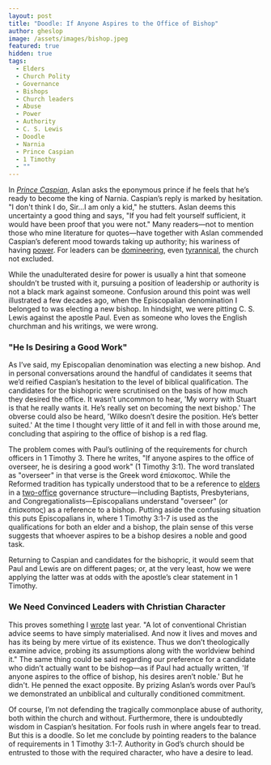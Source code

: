 ```yaml
---
layout: post
title: "Doodle: If Anyone Aspires to the Office of Bishop"
author: gheslop
image: /assets/images/bishop.jpeg
featured: true
hidden: true
tags:
  - Elders
  - Church Polity
  - Governance
  - Bishops
  - Church leaders
  - Abuse
  - Power
  - Authority
  - C. S. Lewis
  - Doodle
  - Narnia
  - Prince Caspian
  - 1 Timothy
  - ""
---
```

In *[Prince Caspian](https://rekindle.co.za/content/prince-caspian-conflicting-stories/)*, Aslan asks the eponymous prince if he feels that he’s ready to become the king of Narnia. Caspian’s reply is marked by hesitation. "I don't think I do, Sir…I am only a kid," he stutters. Aslan deems this uncertainty a good thing and says, "If you had felt yourself sufficient, it would have been proof that you were not." Many readers—not to mention those who mine literature for quotes—have together with Aslan commended Caspian’s deferent mood towards taking up authority; his wariness of having [power](https://rekindle.co.za/content/2021-05-28-fridays-with-fred-perspectivism). For leaders can be [domineering](https://rekindle.co.za/content/2020-11-05-personality-test), even [tyrannical](https://rekindle.co.za/content/2022-05-05-the-celebration-of-tyranny-in-pastoral-ministry), the church not excluded.

While the unadulterated desire for power is usually a hint that someone shouldn’t be trusted with it, pursuing a position of leadership or authority is not a black mark against someone. Confusion around this point was well illustrated a few decades ago, when the Episcopalian denomination I belonged to was electing a new bishop. In hindsight, we were pitting C. S. Lewis against the apostle Paul. Even as someone who loves the English churchman and his writings, we were wrong.

### "He Is Desiring a Good Work"

As I’ve said, my Episcopalian denomination was electing a new bishop. And in personal conversations around the handful of candidates it seems that we’d reified Caspian’s hesitation to the level of biblical qualification. The candidates for the bishopric were scrutinised on the basis of how much they desired the office. It wasn’t uncommon to hear, 'My worry with Stuart is that he really wants it. He’s really set on becoming the next bishop.' The obverse could also be heard, 'Wilko doesn’t desire the position. He’s better suited.' At the time I thought very little of it and fell in with those around me, concluding that aspiring to the office of bishop is a red flag.

The problem comes with Paul’s outlining of the requirements for church officers in 1 Timothy 3. There he writes, "If anyone aspires to the office of overseer, he is desiring a good work" (1 Timothy 3:1). The word translated as "overseer" in that verse is the Greek word ἐπίσκοπος. While the Reformed tradition has typically understood that to be a reference to [elders](https://rekindle.co.za/content/pastor-you-are-a-shepherd-not-a-rancher/) in a [two-office](https://rekindle.co.za/content/2022-07-21-deacons-diaconate-diaconal-ministry) governance structure—including Baptists, Presbyterians, and Congregationalists—Episcopalians understand "overseer" (or ἐπίσκοπος) as a reference to a bishop. Putting aside the confusing situation this puts Episcopalians in, where 1 Timothy 3:1-7 is used as the qualifications for both an elder and a bishop, the plain sense of this verse suggests that whoever aspires to be a bishop desires a noble and good task.

Returning to Caspian and candidates for the bishopric, it would seem that Paul and Lewis are on different pages; or, at the very least, how we were applying the latter was at odds with the apostle’s clear statement in 1 Timothy.

### We Need Convinced Leaders with Christian Character

This proves something I [wrote](https://rekindle.co.za/content/2022-09-07-why-christians-give-bad-advice) last year. "A lot of conventional Christian advice seems to have simply materialised. And now it lives and moves and has its being by mere virtue of its existence. Thus we don’t theologically examine advice, probing its assumptions along with the worldview behind it." The same thing could be said regarding our preference for a candidate who didn’t actually want to be bishop—as if Paul had actually written, 'If anyone aspires to the office of bishop, his desires aren’t noble.' But he didn't. He penned the exact opposite. By prizing Aslan’s words over Paul’s we demonstrated an unbiblical and culturally conditioned commitment.

Of course, I’m not defending the tragically commonplace abuse of authority, both within the church and without. Furthermore, there is undoubtedly wisdom in Caspian’s hesitation. For fools rush in where angels fear to tread. But this is a doodle. So let me conclude by pointing readers to the balance of requirements in 1 Timothy 3:1-7. Authority in God’s church should be entrusted to those with the required character, who have a desire to lead.